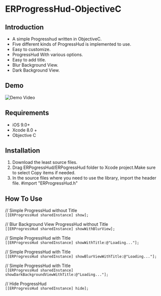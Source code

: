 # ERProgressHud-ObjectiveC

## Introduction
* A simple Progresshud written in ObjectiveC.
* Five different kinds of ProgressHud is implemented to use.
* Easy to customize.
* ProgressHud With various options.
* Easy to add title.
* Blur Background View.
* Dark Background View.

## Demo
![Demo Video](/../master/demo.gif?raw=true)
## Requirements 
* iOS 9.0+
* Xcode 8.0 +
* Objective C

## Installation
1. Download the least source files.
2. Drag ERPogressHud/ERPogressHud folder to Xcode project.Make sure to select Copy items if needed.
3. In the source files where you need to use the library, import the header file.
#import "ERProgressHud.h"

## How To Use

// Simple ProgressHud without Title<br />
    ```
    [[ERProgressHud sharedInstance] show];
    ```

// Blur Background View ProgressHud without Title<br />
        ```
    [[ERProgressHud sharedInstance] showWithBlurView];
    ```

// Simple ProgressHud with Title<br />
        ```
    [[ERProgressHud sharedInstance] showWithTitle:@"Loading..."];
    ```

// Simple ProgressHud with Title<br />
        ```
    [[ERProgressHud sharedInstance] showBlurViewWithTitle:@"Loading..."];
    ```
    
// Simple ProgressHud with Title<br />
        ```
    [[ERProgressHud sharedInstance] showDarkBackgroundViewWithTitle:@"Loading..."];
    ```
    
// Hide ProgressHud<br />
        ```
    [[ERProgressHud sharedInstance] hide];
    ```
